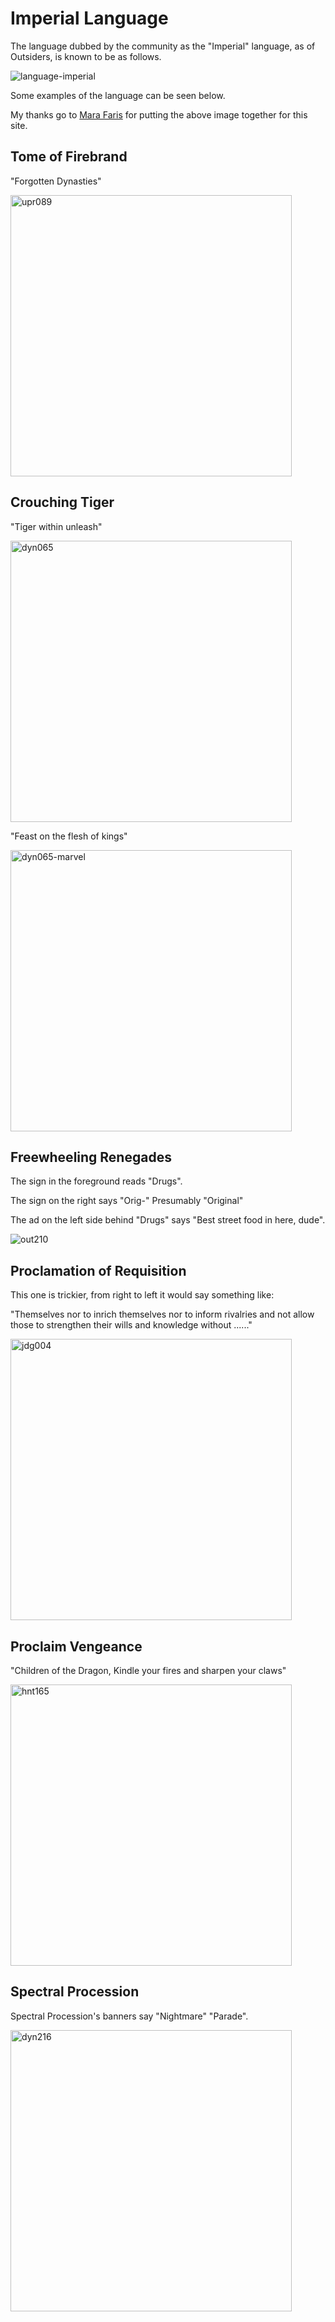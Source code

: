 # Imperial Language

The language dubbed by the community as the "Imperial" language, as of Outsiders, is known to be as follows.

<img src="https://d2hl7maqck52px.cloudfront.net/languages/language-imperial.webp" alt="language-imperial" class="center" style="background-color:white"/>

Some examples of the language can be seen below.

My thanks go to [Mara Faris](https://bsky.app/profile/blackwingstudio.ascent-gaming.com) for putting the above image together for this site.

## Tome of Firebrand

"Forgotten Dynasties"

<img src="https://d2hl7maqck52px.cloudfront.net/languages/upr089.webp" alt="upr089" class="center" width="450">

## Crouching Tiger

"Tiger within unleash"

<img src="https://d2hl7maqck52px.cloudfront.net/languages/dyn065.webp" alt="dyn065" class="center" width="450">

"Feast on the flesh of kings"

<img src="https://d2hl7maqck52px.cloudfront.net/languages/dyn065-marvel.webp" alt="dyn065-marvel" class="center" width="450">

## Freewheeling Renegades

The sign in the foreground reads "Drugs".

The sign on the right says "Orig-"  Presumably "Original"

The ad on the left side behind "Drugs" says "Best street food in here, dude".

<img src="https://d2hl7maqck52px.cloudfront.net/languages/out210.webp" alt="out210" class="center">

## Proclamation of Requisition

This one is trickier, from right to left it would say something like:

"Themselves nor to inrich themselves nor to inform rivalries and not allow those to strengthen their wills and knowledge without ......"

<img src="https://d2hl7maqck52px.cloudfront.net/languages/jdg004.webp" alt="jdg004" class="center" width="450">

## Proclaim Vengeance

"Children of the Dragon, Kindle your fires and sharpen your claws"

<img src="https://d2hl7maqck52px.cloudfront.net/languages/hnt165.webp" alt="hnt165" class="center" width="450">

## Spectral Procession

Spectral Procession's banners say "Nightmare" "Parade".

<img src="https://d2hl7maqck52px.cloudfront.net/languages/dyn216.webp" alt="dyn216" class="center" width="450">
